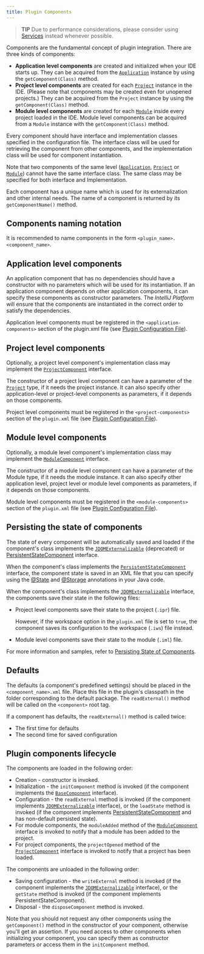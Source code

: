 ```yaml
---
title: Plugin Components
---
```


> **TIP** Due to performance considerations, please consider using [Services](plugin_services.md) instead whenever possible.

Components are the fundamental concept of plugin integration. There are three kinds of components:

* **Application level components** are created and initialized when your IDE starts up. They can be acquired from the [`Application`](upsource:///platform/core-api/src/com/intellij/openapi/application/Application.java) instance by using the `getComponent(Class)` method.
* **Project level components** are created for each [`Project`](upsource:///platform/core-api/src/com/intellij/openapi/project/Project.java) instance in the IDE. (Please note that components may be created even for unopened projects.) They can be acquired from the `Project` instance by using the `getComponent(Class)` method.
* **Module level components** are created for each [`Module`](upsource:///platform/core-api/src/com/intellij/openapi/module/Module.java) inside every project loaded in the IDE.
Module level components can be acquired from a `Module` instance with the `getComponent(Class)` method.

Every component should have interface and implementation classes specified in the configuration file. The interface class will be used for retrieving the component from other components, and the implementation class will be used for component instantiation.

Note that two components of the same level ([`Application`](upsource:///platform/core-api/src/com/intellij/openapi/application/Application.java), [`Project`](upsource:///platform/core-api/src/com/intellij/openapi/project/Project.java) or [`Module`](upsource:///platform/core-api/src/com/intellij/openapi/module/Module.java)) cannot have the same interface class. The same class may be specified for both interface and Implementation.

Each component has a unique name which is used for its externalization and other internal needs. The name of a component is returned by its `getComponentName()` method.

## Components naming notation

It is recommended to name components in the form `<plugin_name>.<component_name>`.

## Application level components

An application component that has no dependencies should have a constructor with no parameters which will be used for its instantiation. If an application component depends on other application components, it can specify these components as constructor parameters. The *IntelliJ Platform* will ensure that the components are instantiated in the correct order to satisfy the dependencies.

Application level components must be registered in the `<application-components>` section of the plugin.xml file (see [Plugin Configuration File](plugin_configuration_file.md)).

## Project level components

Optionally, a project level component's implementation class may implement the [`ProjectComponent`](upsource:///platform/core-api/src/com/intellij/openapi/components/ProjectComponent.java) interface.

The constructor of a project level component can have a parameter of the [`Project`](upsource:///platform/core-api/src/com/intellij/openapi/project/Project.java) type, if it needs the project instance.  It can also specify other application-level or project-level components as parameters, if it depends on those components.

Project level components must be registered in the `<project-components>` section of the `plugin.xml` file (see [Plugin Configuration File](plugin_configuration_file.md)).

## Module level components

Optionally, a module level component's implementation class may implement the [`ModuleComponent`](upsource:///platform/projectModel-api/src/com/intellij/openapi/module/ModuleComponent.java) interface.

The constructor of a module level component can have a parameter of the Module type, if it needs the module instance. It can also specify other application level, project level or module level components as parameters, if it depends on those components.

Module level components must be registered in the `<module-components>` section of the `plugin.xml` file (see [Plugin Configuration File](plugin_configuration_file.md)).

## Persisting the state of components

The state of every component will be automatically saved and loaded if the component's class implements the [`JDOMExternalizable`](upsource:///platform/util/src/com/intellij/openapi/util/JDOMExternalizable.java) (deprecated) or [PersistentStateComponent](upsource:///platform/projectModel-api/src/com/intellij/openapi/components/PersistentStateComponent.java) interface.

When the component's class implements the [`PersistentStateComponent`](upsource:///platform/projectModel-api/src/com/intellij/openapi/components/PersistentStateComponent.java) interface, the component state is saved in an XML file that you can specify using the [@State](upsource:///platform/projectModel-api/src/com/intellij/openapi/components/State.java) and [@Storage](upsource:///platform/projectModel-api/src/com/intellij/openapi/components/Storage.java) annotations in your Java code.

When the component's class implements the [`JDOMExternalizable`](upsource:///platform/util/src/com/intellij/openapi/util/JDOMExternalizable.java) interface, the components save their state in the following files:

* Project level components save their state to the project (`.ipr`) file.
 
  However, if the workspace option in the `plugin.xml` file is set to `true`, the component saves its configuration to the workspace (`.iws`) file instead.

* Module level components save their state to the module (`.iml`) file.

For more information and samples, refer to [Persisting State of Components](/basics/persisting_state_of_components.md).

## Defaults

The defaults (a component's predefined settings) should be placed in the `<component_name>.xml` file. Place this file in the plugin's classpath in the folder corresponding to the default package. The `readExternal()` method will be called on the `<component>` root tag.

If a component has defaults, the `readExternal()` method is called twice:

* The first time for defaults
* The second time for saved configuration

## Plugin components lifecycle

The components are loaded in the following order:

* Creation - constructor is invoked.
* Initialization - the `initComponent` method is invoked (if the component implements the [`BaseComponent`](upsource:///platform/extensions/src/com/intellij/openapi/components/BaseComponent.java) interface).
* Configuration - the `readExternal` method is invoked (if the component implements [`JDOMExternalizable`](upsource:///platform/util/src/com/intellij/openapi/util/JDOMExternalizable.java) interface), or the `loadState` method is invoked (if the component implements [PersistentStateComponent](upsource:///platform/projectModel-api/src/com/intellij/openapi/components/PersistentStateComponent.java) and has non-default persisted state).
* For module components, the `moduleAdded` method of the [`ModuleComponent`](upsource:///platform/projectModel-api/src/com/intellij/openapi/module/ModuleComponent.java) interface is invoked to notify that a module has been added to the project.
* For project components, the `projectOpened` method of the [`ProjectComponent`](upsource:///platform/core-api/src/com/intellij/openapi/components/ProjectComponent.java) interface is invoked to notify that a project has been loaded.

The components are unloaded in the following order:

* Saving configuration - the `writeExternal` method is invoked (if the component implements the [`JDOMExternalizable`](upsource:///platform/util/src/com/intellij/openapi/util/JDOMExternalizable.java) interface), or the `getState` method is invoked (if the component implements PersistentStateComponent).
* Disposal - the `disposeComponent` method is invoked.

Note that you should not request any other components using the `getComponent()` method in the constructor of your component, otherwise you'll get an assertion. If you need access to other components when initializing your component, you can specify them as constructor parameters or access them in the `initComponent` method.
